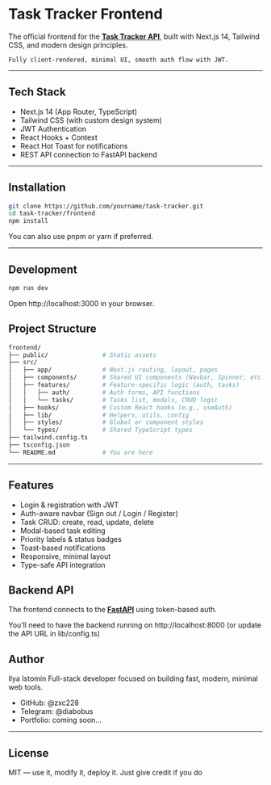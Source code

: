 # Task Tracker Frontend

The official frontend for the **[Task Tracker API](../backend/README.md)**, built with Next.js 14, Tailwind CSS, and modern design principles.

`Fully client-rendered, minimal UI, smooth auth flow with JWT.`

---

## Tech Stack
- Next.js 14 (App Router, TypeScript)
- Tailwind CSS (with custom design system)
- JWT Authentication
- React Hooks + Context
- React Hot Toast for notifications
- REST API connection to FastAPI backend

---
## Installation
```bash
git clone https://github.com/yourname/task-tracker.git
cd task-tracker/frontend
npm install
```

You can also use pnpm or yarn if preferred.

---

## Development

```bash
npm run dev
```

Open http://localhost:3000 in your browser.

## Project Structure

```bash
frontend/
├── public/               # Static assets
├── src/
│   ├── app/              # Next.js routing, layout, pages
│   ├── components/       # Shared UI components (Navbar, Spinner, etc.)
│   ├── features/         # Feature-specific logic (auth, tasks)
│   │   ├── auth/         # Auth forms, API functions
│   │   └── tasks/        # Tasks list, modals, CRUD logic
│   ├── hooks/            # Custom React hooks (e.g., useAuth)
│   ├── lib/              # Helpers, utils, config
│   ├── styles/           # Global or component styles
│   └── types/            # Shared TypeScript types
├── tailwind.config.ts
├── tsconfig.json
└── README.md             # You are here
```
---
## Features
- Login & registration with JWT
- Auth-aware navbar (Sign out / Login / Register)
- Task CRUD: create, read, update, delete
- Modal-based task editing
- Priority labels & status badges
- Toast-based notifications
- Responsive, minimal layout
- Type-safe API integration


## Backend API

The frontend connects to the **[FastAPI](../backend/README.md)** using token-based auth.

You’ll need to have the backend running on http://localhost:8000 (or update the API URL in lib/config.ts)

## Author

Ilya Istomin
Full-stack developer focused on building fast, modern, minimal web tools.
- GitHub: @zxc228
- Telegram: @diabobus
- Portfolio: coming soon…

---

## License

MIT — use it, modify it, deploy it.
Just give credit if you do 
